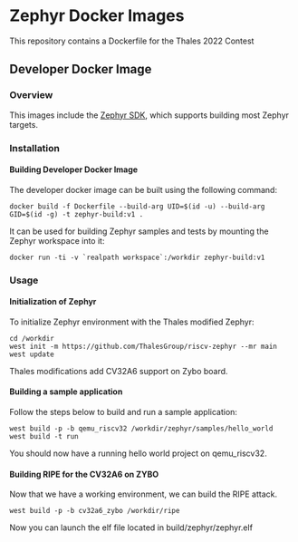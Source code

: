 # Zephyr Docker Images

This repository contains a Dockerfile for the Thales 2022 Contest

## Developer Docker Image

### Overview

This images include the [Zephyr SDK](https://github.com/zephyrproject-rtos/sdk-ng), which supports
building most Zephyr targets.

### Installation

#### Building Developer Docker Image

The developer docker image can be built using the following command:

```
docker build -f Dockerfile --build-arg UID=$(id -u) --build-arg GID=$(id -g) -t zephyr-build:v1 .
```

It can be used for building Zephyr samples and tests by mounting the Zephyr workspace into it:

```
docker run -ti -v `realpath workspace`:/workdir zephyr-build:v1
```

### Usage

#### Initialization of Zephyr

To initialize Zephyr environment with the Thales modified Zephyr:

```
cd /workdir
west init -m https://github.com/ThalesGroup/riscv-zephyr --mr main
west update
```

Thales modifications add CV32A6 support on Zybo board.

#### Building a sample application

Follow the steps below to build and run a sample application:

```
west build -p -b qemu_riscv32 /workdir/zephyr/samples/hello_world
west build -t run
```

You should now have a running hello world project on qemu_riscv32.

#### Building RIPE for the CV32A6 on ZYBO

Now that we have a working environment, we can build the RIPE attack.

```
west build -p -b cv32a6_zybo /workdir/ripe
```

Now you can launch the elf file located in build/zephyr/zephyr.elf

